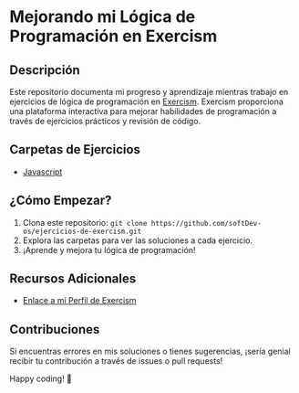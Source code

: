 # Mejorando mi Lógica de Programación en Exercism

## Descripción

Este repositorio documenta mi progreso y aprendizaje mientras trabajo en ejercicios de lógica de programación en [Exercism](https://exercism.org/). Exercism proporciona una plataforma interactiva para mejorar habilidades de programación a través de ejercicios prácticos y revisión de código.

## Carpetas de Ejercicios

- [Javascript](https://github.com/softDev-os/ejercicios-de-exercism/tree/main/javascript)

## ¿Cómo Empezar?

1. Clona este repositorio: `git clone https://github.com/softDev-os/ejercicios-de-exercism.git`
2. Explora las carpetas para ver las soluciones a cada ejercicio.
3. ¡Aprende y mejora tu lógica de programación!

## Recursos Adicionales

- [Enlace a mi Perfil de Exercism](https://exercism.org/profiles/DEIVIS45)

## Contribuciones

Si encuentras errores en mis soluciones o tienes sugerencias, ¡sería genial recibir tu contribución a través de issues o pull requests!

Happy coding! 🚀
